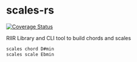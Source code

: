 # scales-rs

[![Coverage Status](https://coveralls.io/repos/github/oiwn/scales-rs/badge.svg)](https://coveralls.io/github/oiwn/scales-rs)

RIIR Library and CLI tool to build chords and scales

```bash
scales chord D#min
scales scale Ebmin
```
